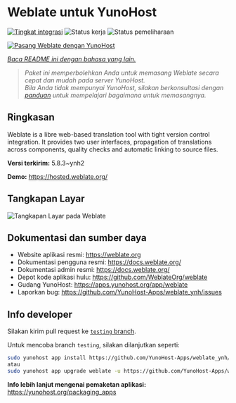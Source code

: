 <!--
N.B.: README ini dibuat secara otomatis oleh <https://github.com/YunoHost/apps/tree/master/tools/readme_generator>
Ini TIDAK boleh diedit dengan tangan.
-->

# Weblate untuk YunoHost

[![Tingkat integrasi](https://apps.yunohost.org/badge/integration/weblate)](https://ci-apps.yunohost.org/ci/apps/weblate/)
![Status kerja](https://apps.yunohost.org/badge/state/weblate)
![Status pemeliharaan](https://apps.yunohost.org/badge/maintained/weblate)

[![Pasang Weblate dengan YunoHost](https://install-app.yunohost.org/install-with-yunohost.svg)](https://install-app.yunohost.org/?app=weblate)

*[Baca README ini dengan bahasa yang lain.](./ALL_README.md)*

> *Paket ini memperbolehkan Anda untuk memasang Weblate secara cepat dan mudah pada server YunoHost.*  
> *Bila Anda tidak mempunyai YunoHost, silakan berkonsultasi dengan [panduan](https://yunohost.org/install) untuk mempelajari bagaimana untuk memasangnya.*

## Ringkasan

Weblate is a libre web-based translation tool with tight version control integration. It provides two user interfaces, propagation of translations across components, quality checks and automatic linking to source files.

**Versi terkirim:** 5.8.3~ynh2

**Demo:** <https://hosted.weblate.org/>

## Tangkapan Layar

![Tangkapan Layar pada Weblate](./doc/screenshots/BigScreenshot.png)

## Dokumentasi dan sumber daya

- Website aplikasi resmi: <https://weblate.org>
- Dokumentasi pengguna resmi: <https://docs.weblate.org/>
- Dokumentasi admin resmi: <https://docs.weblate.org/>
- Depot kode aplikasi hulu: <https://github.com/WeblateOrg/weblate>
- Gudang YunoHost: <https://apps.yunohost.org/app/weblate>
- Laporkan bug: <https://github.com/YunoHost-Apps/weblate_ynh/issues>

## Info developer

Silakan kirim pull request ke [`testing` branch](https://github.com/YunoHost-Apps/weblate_ynh/tree/testing).

Untuk mencoba branch `testing`, silakan dilanjutkan seperti:

```bash
sudo yunohost app install https://github.com/YunoHost-Apps/weblate_ynh/tree/testing --debug
atau
sudo yunohost app upgrade weblate -u https://github.com/YunoHost-Apps/weblate_ynh/tree/testing --debug
```

**Info lebih lanjut mengenai pemaketan aplikasi:** <https://yunohost.org/packaging_apps>
